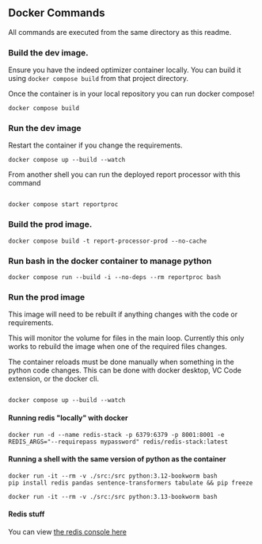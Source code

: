 

## Docker Commands

All commands are executed from the same directory as this readme.


### Build the dev image. 

Ensure you have the indeed optimizer container locally. You can build it using `docker compose build` from that project directory. 

Once the container is in your local repository you can run docker compose!

```shell
docker compose build 
```

### Run the dev image

Restart the container if you change the requirements. 

```shell
docker compose up --build --watch 
```
From another shell you can run the deployed report processor with this command
```shell

docker compose start reportproc
```

### Build the prod image. 

```shell
docker compose build -t report-processor-prod --no-cache
```
### Run bash in the docker container to manage python

```shell
docker compose run --build -i --no-deps --rm reportproc bash
```

### Run the prod image

This image will need to be rebuilt if anything changes with the code or requirements.

This will monitor the volume for files in the main loop. 
Currently this only works to rebuild the image when one of the required files changes.

The container reloads must be done manually when something in the python code changes. 
This can be done with docker desktop, VC Code extension, or the docker cli.


```shell

docker compose up --build --watch
```
#### Running redis "locally" with docker

```shell
docker run -d --name redis-stack -p 6379:6379 -p 8001:8001 -e REDIS_ARGS="--requirepass mypassword" redis/redis-stack:latest
```

#### Running a shell with the same version of python as the container

```shell
docker run -it --rm -v ./src:/src python:3.12-bookworm bash
pip install redis pandas sentence-transformers tabulate && pip freeze

docker run -it --rm -v ./src:/src python:3.13-bookworm bash
```


#### Redis stuff

You can view [the redis console here](http://localhost:8002/redis-stack/browser)